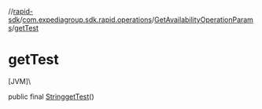 //[rapid-sdk](../../../index.md)/[com.expediagroup.sdk.rapid.operations](../index.md)/[GetAvailabilityOperationParams](index.md)/[getTest](get-test.md)

# getTest

[JVM]\

public final [String](https://docs.oracle.com/javase/8/docs/api/java/lang/String.html)[getTest](get-test.md)()
